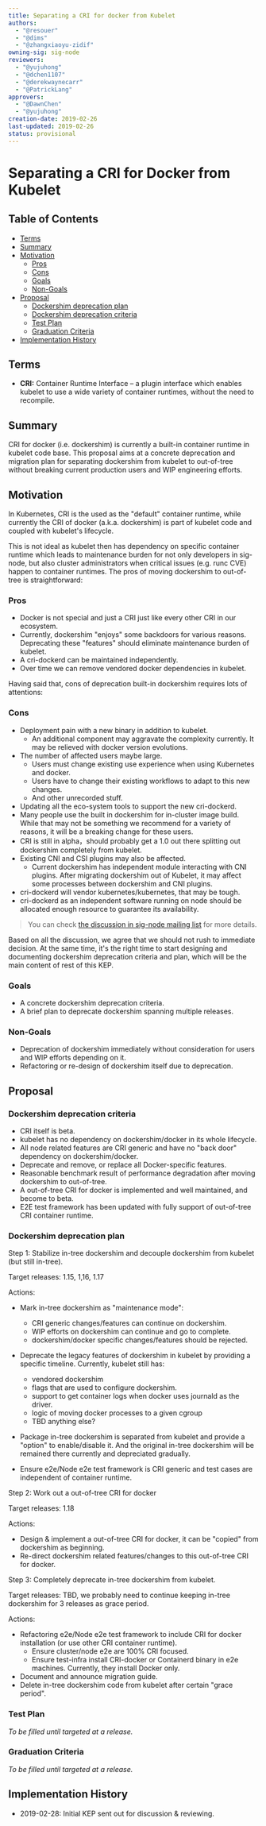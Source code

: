 ```yaml
---
title: Separating a CRI for docker from Kubelet 
authors:
  - "@resouer"
  - "@dims"
  - "@zhangxiaoyu-zidif"
owning-sig: sig-node
reviewers:
  - "@yujuhong"
  - "@dchen1107"
  - "@derekwaynecarr"
  - "@PatrickLang"
approvers:
  - "@DawnChen"
  - "@yujuhong"
creation-date: 2019-02-26
last-updated: 2019-02-26
status: provisional
---
```


# Separating a CRI for Docker from Kubelet

## Table of Contents

- [Terms](#terms)
- [Summary](#summary)
- [Motivation](#motivation)
  * [Pros](#pros)
  * [Cons](#cons)
  * [Goals](#goals)
  * [Non-Goals](#non-goals)
- [Proposal](#proposal)
  * [Dockershim deprecation plan](#dockershim-deprecation-plan)
  * [Dockershim deprecation criteria](#dockershim-deprecation-criteria)
  * [Test Plan](#test-plan)
  * [Graduation Criteria](#graduation-criteria)
- [Implementation History](#implementation-history)

## Terms

- **CRI:** Container Runtime Interface – a plugin interface which enables kubelet to use a wide variety of container runtimes, without the need to recompile.


## Summary

CRI for docker (i.e. dockershim) is currently a built-in container runtime in kubelet code base. This proposal aims at a concrete deprecation and migration plan for separating dockershim from kubelet to out-of-tree without breaking current production users and WIP engineering efforts.

## Motivation

In Kubernetes, CRI is the used as the "default" container runtime, while currently the CRI of docker (a.k.a. dockershim) is part of kubelet code and coupled with kubelet's lifecycle. 

This is not ideal as kubelet then has dependency on specific container runtime which leads to maintenance burden for not only developers in sig-node, but also cluster administrators when critical issues (e.g. runc CVE) happen to container runtimes. The pros of moving dockershim to out-of-tree is straightforward:

### Pros
- Docker is not special and just a CRI just like every other CRI in our ecosystem.
- Currently, dockershim "enjoys" some backdoors for various reasons. Deprecating these "features" should eliminate maintenance burden of kubelet.
- A cri-dockerd can be maintained independently.
- Over time we can remove vendored docker dependencies in kubelet.

Having said that, cons of deprecation built-in dockershim requires lots of attentions:

### Cons
- Deployment pain with a new binary in addition to kubelet.
  - An additional component may aggravate the complexity currently. It may be relieved with docker version evolutions.
- The number of affected users maybe large.
  - Users must change existing use experience when using Kubernetes and docker.
  - Users have to change their existing workflows to adapt to this new changes.
  - And other unrecorded stuff.
- Updating all the eco-system tools to support the new cri-dockerd.
- Many people use the built in dockershim for in-cluster image build. While that may not be something we recommend for a variety of reasons, it will be a breaking change for these users.
- CRI is still in alpha，should probably get a 1.0 out there splitting out dockershim completely from kubelet.
- Existing CNI and CSI plugins may also be affected.
  - Current dockershim has independent module interacting with CNI plugins. After migrating dockershim out of Kubelet, it may affect some processes between dockershim and CNI plugins.
- cri-dockerd will vendor kubernetes/kubernetes, that may be tough.
- cri-dockerd as an independent software running on node should be allocated enough resource to guarantee its availability.

> You can check [the discussion in sig-node mailing list](https://groups.google.com/forum/#!msg/kubernetes-sig-node/0qVzfugYhro/l6Au216XAgAJ) for more details. 

Based on all the discussion, we agree that we should not rush to immediate decision. At the same time, it's the right time to start designing and documenting dockershim deprecation criteria and plan, which will be the main content of rest of this KEP.

### Goals

- A concrete dockershim deprecation criteria.
- A brief plan to deprecate dockershim spanning multiple releases.

### Non-Goals

- Deprecation of dockershim immediately without consideration for users and WIP efforts depending on it.
- Refactoring or re-design of dockershim itself due to deprecation.

## Proposal

### Dockershim deprecation criteria

- CRI itself is beta.
- kubelet has no dependency on dockershim/docker in its whole lifecycle. 
- All node related features are CRI generic and have no "back door" dependency on dockershim/docker.
- Deprecate and remove, or replace all Docker-specific features.
- Reasonable benchmark result of performance degradation after moving dockershim to out-of-tree.
- A out-of-tree CRI for docker is implemented and well maintained, and become to beta.
- E2E test framework has been updated with fully support of out-of-tree CRI container runtime.

### Dockershim deprecation plan

Step 1: Stabilize in-tree dockershim and decouple dockershim from kubelet (but still in-tree).

Target releases: 1.15, 1,16, 1.17

Actions:

- Mark in-tree dockershim as "maintenance mode":
  - CRI generic changes/features can continue on dockershim.
  - WIP efforts on dockershim can continue and go to complete.
  - dockershim/docker specific changes/features should be rejected.
- Deprecate the legacy features of dockershim in kubelet by providing a specific timeline. Currently, kubelet still has:
  - vendored dockershim 
  - flags that are used to configure dockershim.
  - support to get container logs when docker uses journald as the driver.
  - logic of moving docker processes to a given cgroup
  - TBD anything else?
- Package in-tree dockershim is separated from kubelet and provide a "option" to enable/disable it. And the original in-tree dockershim will be remained there currently and depreciated gradually.

- Ensure e2e/Node e2e test framework is CRI generic and test cases are independent of container runtime.

Step 2: Work out a out-of-tree CRI for docker

Target releases: 1.18

Actions:

- Design & implement a out-of-tree CRI for docker, it can be "copied" from dockershim as beginning.
- Re-direct dockershim related features/changes to this out-of-tree CRI for docker.


Step 3: Completely deprecate in-tree dockershim from kubelet.

Target releases: TBD, we probably need to continue keeping in-tree dockershim for 3 releases as grace period.

Actions:

- Refactoring e2e/Node e2e test framework to include CRI for docker installation (or use other CRI container runtime).
  - Ensure cluster/node e2e are 100% CRI focused.
  - Ensure test-infra install CRI-docker or Containerd binary in e2e machines. Currently, they install Docker only.
- Document and announce migration guide.
- Delete in-tree dockershim code from kubelet after certain "grace period".


### Test Plan

_To be filled until targeted at a release._

### Graduation Criteria

_To be filled until targeted at a release._

## Implementation History

- 2019-02-28: Initial KEP sent out for discussion & reviewing.
